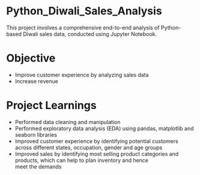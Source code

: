 # Python_Diwali_Sales_Analysis
  This project involves a comprehensive end-to-end analysis of Python-based Diwali sales data, conducted using Jupyter Notebook.
# Objective
  - Improve customer experience by analyzing sales data
  - Increase revenue
# Project Learnings
  - Performed data cleaning and manipulation
  - Performed exploratory data analysis (EDA) using pandas, matplotlib and seaborn libraries
  - Improved customer experience by identifying potential customers across different states, occupation, gender and age groups
  - Improved sales by identifying most selling product categories and products, which can help to plan inventory and hence meet the demands
